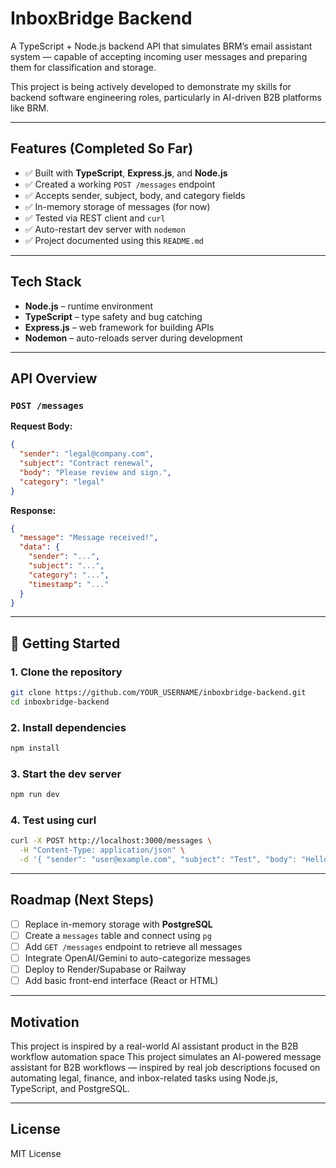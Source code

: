 
#  InboxBridge Backend

A TypeScript + Node.js backend API that simulates BRM’s email assistant system — capable of accepting incoming user messages and preparing them for classification and storage.

This project is being actively developed to demonstrate my skills for backend software engineering roles, particularly in AI-driven B2B platforms like BRM.

---

##  Features (Completed So Far)

- ✅ Built with **TypeScript**, **Express.js**, and **Node.js**
- ✅ Created a working `POST /messages` endpoint
- ✅ Accepts sender, subject, body, and category fields
- ✅ In-memory storage of messages (for now)
- ✅ Tested via REST client and `curl`
- ✅ Auto-restart dev server with `nodemon`
- ✅ Project documented using this `README.md`

---

##  Tech Stack

- **Node.js** – runtime environment
- **TypeScript** – type safety and bug catching
- **Express.js** – web framework for building APIs
- **Nodemon** – auto-reloads server during development

---

##  API Overview

### `POST /messages`

**Request Body:**

```json
{
  "sender": "legal@company.com",
  "subject": "Contract renewal",
  "body": "Please review and sign.",
  "category": "legal"
}
````

**Response:**

```json
{
  "message": "Message received!",
  "data": {
    "sender": "...",
    "subject": "...",
    "category": "...",
    "timestamp": "..."
  }
}
```

---

## 📂 Getting Started

### 1. Clone the repository

```bash
git clone https://github.com/YOUR_USERNAME/inboxbridge-backend.git
cd inboxbridge-backend
```

### 2. Install dependencies

```bash
npm install
```

### 3. Start the dev server

```bash
npm run dev
```

### 4. Test using curl

```bash
curl -X POST http://localhost:3000/messages \
  -H "Content-Type: application/json" \
  -d '{ "sender": "user@example.com", "subject": "Test", "body": "Hello", "category": "info" }'
```

---

## Roadmap (Next Steps)

* [ ] Replace in-memory storage with **PostgreSQL**
* [ ] Create a `messages` table and connect using `pg`
* [ ] Add `GET /messages` endpoint to retrieve all messages
* [ ] Integrate OpenAI/Gemini to auto-categorize messages
* [ ] Deploy to Render/Supabase or Railway
* [ ] Add basic front-end interface (React or HTML)

---

##  Motivation

This project is inspired by a real-world AI assistant product in the B2B workflow automation space
This project simulates an AI-powered message assistant for B2B workflows — inspired by real job descriptions focused on automating legal, finance, and inbox-related tasks using Node.js, TypeScript, and PostgreSQL.

---

## License

MIT License





